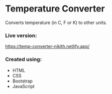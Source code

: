# Temperature Converter
Converts temperature (in C, F or K) to other units.

### Live version: ###
https://temp-converter-nikith.netlify.app/

### Created using: ###
- HTML
- CSS
- Bootstrap
- JavaScript
